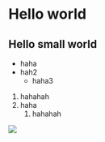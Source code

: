 # Hello world
## Hello small world

* haha
* hah2
  * haha3
1. hahahah
2. haha
   1. hahahah

![](https://media.amazonwebservices.com/blog/2015/flow_see_a_stream_2.png)